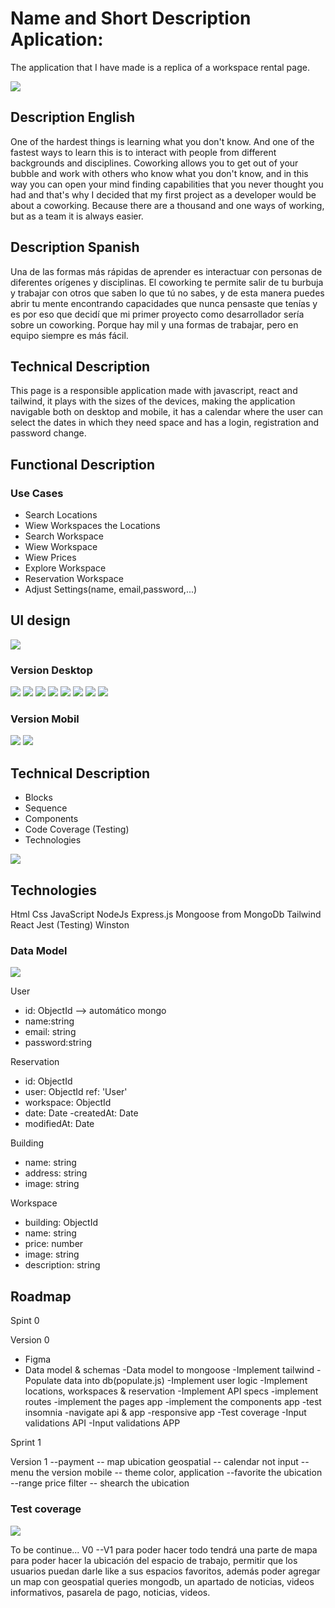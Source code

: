 # Name and Short Description Aplication: 
The application that I have made is a replica of a workspace rental page.


![](./images/giphy.gif)


## Description English

One of the hardest things is learning what you don't know. And one of the fastest ways to learn this is to interact with people from different backgrounds and disciplines. Coworking allows you to get out of your bubble and work with others who know what you don't know, and in this way you can open your mind finding capabilities that you never thought you had and that's why I decided that my first project as a developer would be about a coworking.
Because there are a thousand and one ways of working, but as a team it is always easier.

## Description Spanish

Una de las formas más rápidas de aprender es interactuar con personas de diferentes orígenes y disciplinas. El coworking te permite salir de tu burbuja y trabajar con otros que saben lo que tú no sabes, y de esta manera puedes abrir tu mente encontrando capacidades que nunca pensaste que tenías y es por eso que decidí que mi primer proyecto como desarrollador sería sobre un coworking.
Porque hay mil y una formas de trabajar, pero en equipo siempre es más fácil.

## Technical Description
This page is a responsible application made with javascript, react and tailwind, it plays with the sizes of the devices, making the application navigable both on desktop and mobile, it has a calendar where the user can select the dates in which they need space and has a login, registration and password change.



## Functional Description

### Use Cases

- Search Locations
- Wiew Workspaces the Locations
- Search Workspace
- Wiew Workspace
- Wiew Prices
- Explore Workspace
- Reservation Workspace
- Adjust Settings(name, email,password,...)

## UI design
![](./img/Figma.jpg)

### Version Desktop
![](./img/login.png)
![](./img/register.png)
![](./img/home.png)
![](./img/workspaces.png)
![](./img/reservation.png)
![](./img/calendar.png)
![](./img/confirmation_reservation.png)
![](./img/settings.png)

### Version Mobil
![](./img/loginMobil.png)
![](./img/homeVersionMobil.png)

## Technical Description
- Blocks
- Sequence
- Components
- Code Coverage (Testing)
- Technologies

![](./img/model.jpg)

## Technologies
Html
Css 
JavaScript
NodeJs 
Express.js
Mongoose from  MongoDb
Tailwind
React
Jest (Testing) 
Winston

### Data Model

![](./img/dataModel.jpg)

 User
- id: ObjectId --> automático mongo
- name:string
- email: string
- password:string

Reservation
- id: ObjectId 
- user: ObjectId ref: 'User'
- workspace: ObjectId
- date: Date
-createdAt: Date
- modifiedAt: Date

Building
- name: string
- address: string
- image: string

Workspace
- building: ObjectId
- name: string
- price: number
- image: string
- description: string


## Roadmap

Spint 0

Version 0
- Figma
- Data model & schemas
-Data model to mongoose
-Implement tailwind
-Populate data into db(populate.js)
-Implement user logic
-Implement locations, workspaces & reservation
-Implement API specs
-implement routes
-implement the pages app
-implement the components app
-test insomnia
-navigate api & app
-responsive app
-Test coverage
-Input validations API
-Input validations APP

Sprint 1

Version 1
--payment 
-- map ubication geospatial 
-- calendar not input
-- menu the version mobile
-- theme color, application
--favorite the ubication
--range price filter
-- shearch the ubication

### Test coverage

![](./img/coverageTest.jpg)

To be continue... V0 --V1   para poder hacer todo tendrá una parte de mapa para poder hacer la ubicación del espacio de trabajo, permitir que los usuarios puedan darle like a sus espacios favoritos, además poder agregar un map con geospatial queries mongodb, un apartado de noticias, videos informativos, pasarela de pago, noticias, videos.

